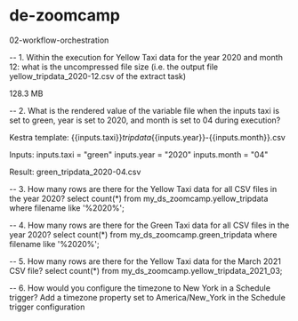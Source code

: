 # de-zoomcamp

02-workflow-orchestration

-- 1. Within the execution for Yellow Taxi data for the year 2020 and month 12: what is the uncompressed file size (i.e. the output file yellow_tripdata_2020-12.csv of the extract task)

128.3 MB

-- 2. What is the rendered value of the variable file when the inputs taxi is set to green, year is set to 2020, and month is set to 04 during execution?

Kestra template: {{inputs.taxi}}_tripdata_{{inputs.year}}-{{inputs.month}}.csv

Inputs:
inputs.taxi = "green"
inputs.year = "2020"
inputs.month = "04"

Result: green_tripdata_2020-04.csv

-- 3. How many rows are there for the Yellow Taxi data for all CSV files in the year 2020?
select count(*)
from my_ds_zoomcamp.yellow_tripdata
where filename like '%2020%';

-- 4. How many rows are there for the Green Taxi data for all CSV files in the year 2020?
select count(*)
from my_ds_zoomcamp.green_tripdata
where filename like '%2020%';

-- 5. How many rows are there for the Yellow Taxi data for the March 2021 CSV file?
select count(*)
from my_ds_zoomcamp.yellow_tripdata_2021_03;

-- 6. How would you configure the timezone to New York in a Schedule trigger?
Add a timezone property set to America/New_York in the Schedule trigger configuration

